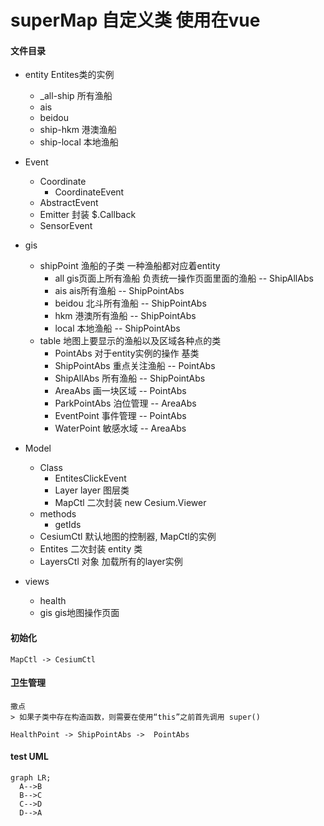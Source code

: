 # superMap  自定义类 使用在vue

#### 文件目录
- entity                        Entites类的实例
    - _all-ship                 所有渔船
    - ais     
    - beidou
    - ship-hkm                  港澳渔船
    - ship-local                本地渔船
- Event
    - Coordinate
        - CoordinateEvent
    - AbstractEvent 
    - Emitter                   封装 $.Callback 
    - SensorEvent
- gis
    - shipPoint                 渔船的子类  一种渔船都对应着entity
        - all                   gis页面上所有渔船  负责统一操作页面里面的渔船  -- ShipAllAbs
        - ais                   ais所有渔船         -- ShipPointAbs
        - beidou                北斗所有渔船        -- ShipPointAbs
        - hkm                   港澳所有渔船        -- ShipPointAbs
        - local                 本地渔船            -- ShipPointAbs
    - table                     地图上要显示的渔船以及区域各种点的类
        - PointAbs              对于entity实例的操作  基类 
        - ShipPointAbs          重点关注渔船        -- PointAbs
        - ShipAllAbs            所有渔船            -- ShipPointAbs
        - AreaAbs               画一块区域          -- PointAbs    
        - ParkPointAbs          泊位管理            -- AreaAbs
        - EventPoint            事件管理            -- PointAbs
        - WaterPoint            敏感水域            -- AreaAbs
- Model
    - Class
        - EntitesClickEvent
        - Layer                 layer 图层类 
        - MapCtl                二次封装 new Cesium.Viewer
    - methods
        - getIds
    - CesiumCtl                 默认地图的控制器,  MapCtl的实例
    - Entites                   二次封装 entity 类
    - LayersCtl                 对象  加载所有的layer实例

- views
    - health  
    - gis                       gis地图操作页面



#### 初始化

    MapCtl -> CesiumCtl


#### 卫生管理
    撒点
    > 如果子类中存在构造函数，则需要在使用“this”之前首先调用 super()

    HealthPoint -> ShipPointAbs ->  PointAbs

#### test UML
```
graph LR;
  A-->B
  B-->C
  C-->D
  D-->A
```




